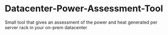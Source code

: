 # Datacenter-Power-Assessment-Tool
Small tool that gives an assessment of the power and heat generated per server rack in your on-prem datacenter
